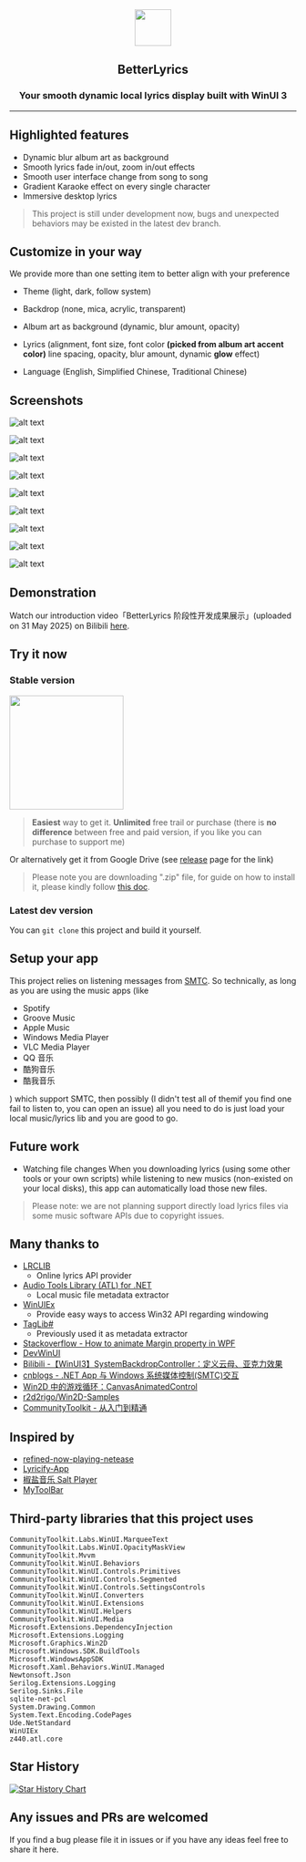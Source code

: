 <div align="center">
  <img src="BetterLyrics.WinUI3/BetterLyrics.WinUI3/Assets/Logo.png" alt="" width="64"/>
</div>

<h2 align="center">
BetterLyrics
</div>

<h3 align="center">
Your smooth dynamic local lyrics display built with WinUI 3
</div>

---

## Highlighted features

- Dynamic blur album art as background
- Smooth lyrics fade in/out, zoom in/out effects
- Smooth user interface change from song to song
- Gradient Karaoke effect on every single character
- Immersive desktop lyrics

> This project is still under development now, bugs and unexpected behaviors may be existed in the latest dev branch.

## Customize in your way

We provide more than one setting item to better align with your preference

- Theme (light, dark, follow system)

- Backdrop (none, mica, acrylic, transparent)

- Album art as background (dynamic, blur amount, opacity)

- Lyrics (alignment, font size, font color **(picked from album art accent color)** line spacing, opacity, blur amount, dynamic **glow** effect)

- Language (English, Simplified Chinese, Traditional Chinese)


## Screenshots

![alt text](Screenshots/mode.png)

![alt text](Screenshots/glow.png)

![alt text](Screenshots/glow.gif)

![alt text](Screenshots/dock.png)

![alt text](Screenshots/immersive-dock.gif)

![alt text](Screenshots/dock.gif)

![alt text](Screenshots/pip.png)

![alt text](Screenshots/settings.png)

![alt text](Screenshots/fs.png)

## Demonstration

Watch our introduction video「BetterLyrics 阶段性开发成果展示」(uploaded on 31 May 2025) on Bilibili [here](https://b23.tv/QjKkYmL).

## Try it now

### Stable version

<a href="https://apps.microsoft.com/detail/9P1WCD1P597R?referrer=appbadge&mode=direct">
	<img src="https://get.microsoft.com/images/en-us%20dark.svg" width="200"/>
</a>

> **Easiest** way to get it. **Unlimited** free trail or purchase (there is **no difference** between free and paid version, if you like you can purchase to support me)

Or alternatively get it from Google Drive (see [release](https://github.com/jayfunc/BetterLyrics/releases/latest) page for the link)

> Please note you are downloading ".zip" file, for guide on how to install it, please kindly follow [this doc](How2Install/How2Install.md).

### Latest dev version

You can `git clone` this project and build it yourself.

## Setup your app

This project relies on listening messages from [SMTC](https://learn.microsoft.com/en-ca/windows/uwp/audio-video-camera/integrate-with-systemmediatransportcontrols).
So technically, as long as you are using the music apps (like

- Spotify
- Groove Music
- Apple Music
- Windows Media Player
- VLC Media Player
- QQ 音乐
- 酷狗音乐
- 酷我音乐

) which support SMTC, then possibly (I didn't test all of themif you find one fail to listen to, you can open an issue) all you need to do is just load your local music/lyrics lib and you are good to go.

## Future work

- Watching file changes
  When you downloading lyrics (using some other tools or your own scripts) while listening to new musics (non-existed on your local disks), this app can automatically load those new files.

> Please note: we are not planning support directly load lyrics files via some music software APIs due to copyright issues.

## Many thanks to

- [LRCLIB](https://lrclib.net/)
  - Online lyrics API provider
- [Audio Tools Library (ATL) for .NET](https://github.com/Zeugma440/atldotnet)
  - Local music file metadata extractor
- [WinUIEx](https://github.com/dotMorten/WinUIEx)
  - Provide easy ways to access Win32 API regarding windowing
- [TagLib#](https://github.com/mono/taglib-sharp)
  - Previously used it as metadata extractor
- [Stackoverflow - How to animate Margin property in WPF](https://stackoverflow.com/a/21542882/11048731)
- [DevWinUI](https://github.com/ghost1372/DevWinUI)
- [Bilibili -【WinUI3】SystemBackdropController：定义云母、亚克力效果](https://www.bilibili.com/video/BV1PY4FevEkS)
- [cnblogs - .NET App 与 Windows 系统媒体控制(SMTC)交互](https://www.cnblogs.com/TwilightLemon/p/18279496)
- [Win2D 中的游戏循环：CanvasAnimatedControl](https://www.cnblogs.com/walterlv/p/10236395.html)
- [r2d2rigo/Win2D-Samples](https://github.com/r2d2rigo/Win2D-Samples/blob/master/IrisBlurWin2D/IrisBlurWin2D/MainPage.xaml.cs)
- [CommunityToolkit - 从入门到精通](https://mvvm.coldwind.top/)

## Inspired by

- [refined-now-playing-netease](https://github.com/solstice23/refined-now-playing-netease)
- [Lyricify-App](https://github.com/WXRIW/Lyricify-App)
- [椒盐音乐 Salt Player](https://moriafly.com/program/salt-player)
- [MyToolBar](https://github.com/TwilightLemon/MyToolBar)

## Third-party libraries that this project uses

```
CommunityToolkit.Labs.WinUI.MarqueeText
CommunityToolkit.Labs.WinUI.OpacityMaskView
CommunityToolkit.Mvvm
CommunityToolkit.WinUI.Behaviors
CommunityToolkit.WinUI.Controls.Primitives
CommunityToolkit.WinUI.Controls.Segmented
CommunityToolkit.WinUI.Controls.SettingsControls
CommunityToolkit.WinUI.Converters
CommunityToolkit.WinUI.Extensions
CommunityToolkit.WinUI.Helpers
CommunityToolkit.WinUI.Media
Microsoft.Extensions.DependencyInjection
Microsoft.Extensions.Logging
Microsoft.Graphics.Win2D
Microsoft.Windows.SDK.BuildTools
Microsoft.WindowsAppSDK
Microsoft.Xaml.Behaviors.WinUI.Managed
Newtonsoft.Json
Serilog.Extensions.Logging
Serilog.Sinks.File
sqlite-net-pcl
System.Drawing.Common
System.Text.Encoding.CodePages
Ude.NetStandard
WinUIEx
z440.atl.core

```

## Star History

[![Star History Chart](https://api.star-history.com/svg?repos=jayfunc/BetterLyrics&type=Date)](https://www.star-history.com/#jayfunc/BetterLyrics&Date)

## Any issues and PRs are welcomed

If you find a bug please file it in issues or if you have any ideas feel free to share it here.
